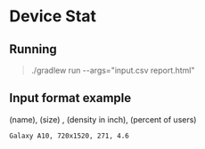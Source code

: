 # Device Stat

## Running 

> ./gradlew run --args="input.csv report.html"

## Input format example
(name), (size) , (density in inch), (percent of users)

```csv
Galaxy A10, 720x1520, 271, 4.6
```